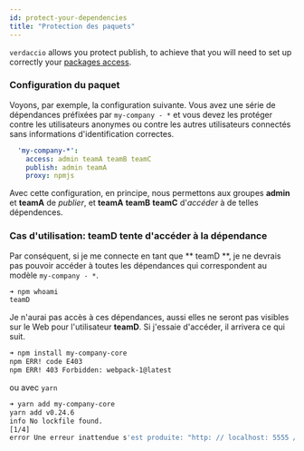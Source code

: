 ```yaml
---
id: protect-your-dependencies
title: "Protection des paquets"
---
```

`verdaccio` allows you protect publish, to achieve that you will need to set up correctly your [packages access](packages).

### Configuration du paquet

Voyons, par exemple, la configuration suivante. Vous avez une série de dépendances préfixées par `my-company - *` et vous devez les protéger contre les utilisateurs anonymes ou contre les autres utilisateurs connectés sans informations d'identification correctes.

```yaml
  'my-company-*':
    access: admin teamA teamB teamC
    publish: admin teamA
    proxy: npmjs
```

Avec cette configuration, en principe, nous permettons aux groupes **admin** et **teamA** de *publier*, et **teamA** **teamB** **teamC** d'*accéder* à de telles dépendences.

### Cas d'utilisation: teamD tente d'accéder à la dépendance

Par conséquent, si je me connecte en tant que ** teamD **, je ne devrais pas pouvoir accéder à toutes les dépendances qui correspondent au modèle ` my-company - * `.

```bash
➜ npm whoami
teamD
```

Je n'aurai pas accès à ces dépendances, aussi elles ne seront pas visibles sur le Web pour l'utilisateur **teamD**. Si j'essaie d'accéder, il arrivera ce qui suit.

```bash
➜ npm install my-company-core
npm ERR! code E403
npm ERR! 403 Forbidden: webpack-1@latest
```

ou avec `yarn`

```bash
➜ yarn add my-company-core
yarn add v0.24.6
info No lockfile found.
[1/4] 
error Une erreur inattendue s'est produite: "http: // localhost: 5555 / webpack-1: les utilisateurs non enregistrés ne sont pas autorisés à accéder au paquet my-company-core".
```